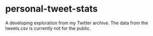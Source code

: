 # personal-tweet-stats
A developing exploration from my Twitter archive. The data from the tweets.csv is currently not for the public.
